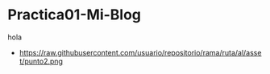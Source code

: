# Practica01-Mi-Blog
hola
- https://raw.githubusercontent.com/usuario/repositorio/rama/ruta/al/asset/punto2.png